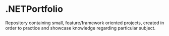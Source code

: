 # .NETPortfolio
Repository containing small, feature/framework oriented projects, created in order to practice and showcase knowledge regarding particular subject.
